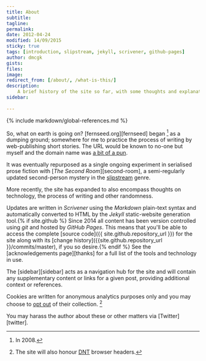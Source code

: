 ```yaml
---
title: About
subtitle: 
tagline: 
permalink: 
date: 2012-04-24 
modified: 14/09/2015
sticky: true
tags: [introduction, slipstream, jekyll, scrivener, github-pages]
author: dmcgk
gists: 
files: 
image: 
redirect_from: [/about/, /what-is-this/]
description:
    A brief history of the site so far, with some thoughts and explanations on what it is, <em>why</em> it is, and how it got here.
sidebar:
    
---
```


<!-- Includes -->

{% include markdown/global-references.md %}

<!-- Content -->

So, what on earth is going on? [fernseed.org][fernseed] began [^fn1] as a dumping ground; somewhere for me to practice the process of writing by web-publishing short stories. The URL would be known to no-one but myself and the domain name was [a bit of a pun](http://en.wikipedia.org/wiki/Fern#Folklore). 

It was eventually repurposed as a single ongoing experiment in serialised prose fiction with [*The Second Room*][second-room], a semi-regularly updated second-person mystery in the [slipstream](http://en.wikipedia.org/wiki/Slipstream_(genre)) genre.

More recently, the site has expanded to also encompass thoughts on technology, the process of writing and other randomness.

Updates are written in *Scrivener* using the *Markdown* plain-text syntax and automatically converted to HTML by the *Jekyll* static-website generation tool.{% if site.github %} Since 2014 all content has been version controlled using *git* and hosted by *GitHub Pages*. This means that you'll be able to access the complete [source code]({{ site.github.repository_url }}) for the site along with its [change history]({{site.github.repository_url }}/commits/master), if you so desire.{% endif %} See the [acknowledgements page][thanks] for a full list of the tools and technology in use. 

The [sidebar][sidebar] acts as a navigation hub for the site and will contain any supplementary content or links for a given post, providing additional context or references.

Cookies are written for anonymous analytics purposes only and you may choose to [opt out](/meta/do-not-track/) of their collection. [^fn2] 

You may harass the author about these or other matters via [Twitter][twitter].

<!-- Notes -->

[^fn1]: In 2008.

[^fn2]: The site will also honour [DNT](https://en.wikipedia.org/wiki/Do_Not_Track) browser headers.
